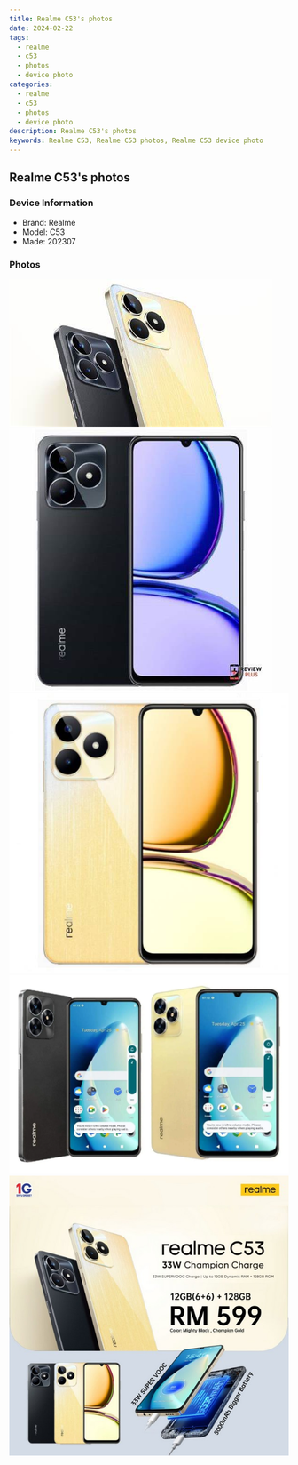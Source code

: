 ```yaml
---
title: Realme C53's photos
date: 2024-02-22
tags: 
  - realme
  - c53
  - photos
  - device photo
categories: 
  - realme
  - c53
  - photos
  - device photo
description: Realme C53's photos
keywords: Realme C53, Realme C53 photos, Realme C53 device photo
---
```


## Realme C53's photos

### Device Information

- Brand: Realme
- Model: C53
- Made: 202307

### Photos

![/images/best-assets/devices/realme/realme-c53/1.jpg](/images/best-assets/devices/realme/realme-c53/1.jpg)
![/images/best-assets/devices/realme/realme-c53/2.jpg](/images/best-assets/devices/realme/realme-c53/2.jpg)
![/images/best-assets/devices/realme/realme-c53/3.jpg](/images/best-assets/devices/realme/realme-c53/3.jpg)
![/images/best-assets/devices/realme/realme-c53/4.jpg](/images/best-assets/devices/realme/realme-c53/4.jpg)
![/images/best-assets/devices/realme/realme-c53/5.jpg](/images/best-assets/devices/realme/realme-c53/5.jpg)
